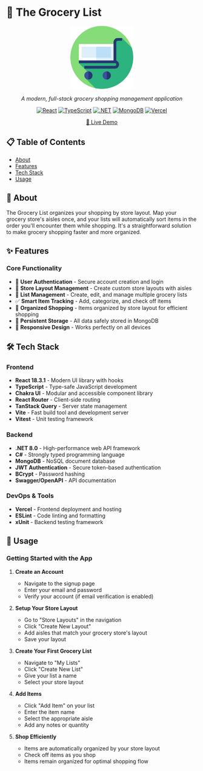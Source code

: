 # 🛒 The Grocery List

<div align="center">

<div align="center">
  <img src="client/src/assets/shopping-cart-supermarket-svgrepo-com.svg" alt="Grocery List Logo" style="width: 33%; height: 33%;">
</div>

*A modern, full-stack grocery shopping management application*

[![React](https://img.shields.io/badge/React-18.3.1-blue?logo=react)](https://reactjs.org/)
[![TypeScript](https://img.shields.io/badge/TypeScript-5.9.2-blue?logo=typescript)](https://www.typescriptlang.org/)
[![.NET](https://img.shields.io/badge/.NET-8.0-purple?logo=dotnet)](https://dotnet.microsoft.com/)
[![MongoDB](https://img.shields.io/badge/MongoDB-Latest-green?logo=mongodb)](https://www.mongodb.com/)
[![Vercel](https://img.shields.io/badge/Deployed%20on-Vercel-black?logo=vercel)](https://vercel.com/)

[🚀 Live Demo](https://the-grocery-list.vercel.app) 

</div>

## 📋 Table of Contents

- [About](#about)
- [Features](#features)
- [Tech Stack](#tech-stack)
- [Usage](#usage)

## 🎯 About

The Grocery List organizes your shopping by store layout. Map your grocery store's aisles once, and your lists will automatically sort items in the order you'll encounter them while shopping. It's a straightforward solution to make grocery shopping faster and more organized.

## ✨ Features

### Core Functionality
- 🔐 **User Authentication** - Secure account creation and login
- 🏪 **Store Layout Management** - Create custom store layouts with aisles
- 📝 **List Management** - Create, edit, and manage multiple grocery lists
- ✅ **Smart Item Tracking** - Add, categorize, and check off items
- 🎯 **Organized Shopping** - Items organized by store layout for efficient shopping
- 💾 **Persistent Storage** - All data safely stored in MongoDB
- 📱 **Responsive Design** - Works perfectly on all devices

## 🛠️ Tech Stack

### Frontend
- **React 18.3.1** - Modern UI library with hooks
- **TypeScript** - Type-safe JavaScript development
- **Chakra UI** - Modular and accessible component library
- **React Router** - Client-side routing
- **TanStack Query** - Server state management
- **Vite** - Fast build tool and development server
- **Vitest** - Unit testing framework

### Backend
- **.NET 8.0** - High-performance web API framework
- **C#** - Strongly typed programming language
- **MongoDB** - NoSQL document database
- **JWT Authentication** - Secure token-based authentication
- **BCrypt** - Password hashing
- **Swagger/OpenAPI** - API documentation

### DevOps & Tools
- **Vercel** - Frontend deployment and hosting
- **ESLint** - Code linting and formatting
- **xUnit** - Backend testing framework


## 📖 Usage

### Getting Started with the App

1. **Create an Account**
   - Navigate to the signup page
   - Enter your email and password
   - Verify your account (if email verification is enabled)

2. **Setup Your Store Layout**
   - Go to "Store Layouts" in the navigation
   - Click "Create New Layout"
   - Add aisles that match your grocery store's layout
   - Save your layout

3. **Create Your First Grocery List**
   - Navigate to "My Lists"
   - Click "Create New List"
   - Give your list a name
   - Select your store layout

4. **Add Items**
   - Click "Add Item" on your list
   - Enter the item name
   - Select the appropriate aisle
   - Add any notes or quantity

5. **Shop Efficiently**
   - Items are automatically organized by your store layout
   - Check off items as you shop
   - Items remain organized for optimal shopping flow
</div>